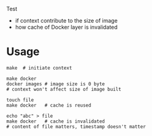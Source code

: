 Test

- if context contribute to the size of image
- how cache of Docker layer is invalidated

# Usage

```
make  # initiate context

make docker
docker images # image size is 0 byte
# context won't affect size of image built

touch file
make docker   # cache is reused

echo "abc" > file
make docker   # cache is invalidated
# content of file matters, timestamp doesn't matter
```
